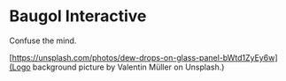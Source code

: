 # Baugol Interactive
Confuse the mind.

[https://unsplash.com/photos/dew-drops-on-glass-panel-bWtd1ZyEy6w](Logo background picture by Valentin Müller on Unsplash.)
